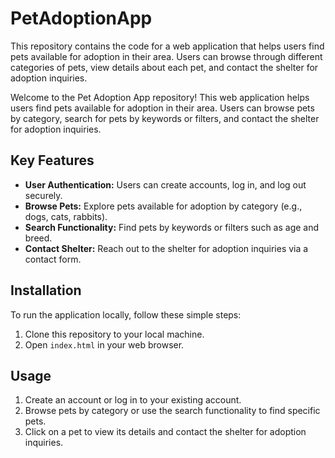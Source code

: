 # PetAdoptionApp
This repository contains the code for a web application that helps users find pets available for adoption in their area. Users can browse through different categories of pets, view details about each pet, and contact the shelter for adoption inquiries.

Welcome to the Pet Adoption App repository! This web application helps users find pets available for adoption in their area. Users can browse pets by category, search for pets by keywords or filters, and contact the shelter for adoption inquiries.

## Key Features
- **User Authentication:** Users can create accounts, log in, and log out securely.
- **Browse Pets:** Explore pets available for adoption by category (e.g., dogs, cats, rabbits).
- **Search Functionality:** Find pets by keywords or filters such as age and breed.
- **Contact Shelter:** Reach out to the shelter for adoption inquiries via a contact form.

## Installation
To run the application locally, follow these simple steps:
1. Clone this repository to your local machine.
2. Open `index.html` in your web browser.

## Usage
1. Create an account or log in to your existing account.
2. Browse pets by category or use the search functionality to find specific pets.
3. Click on a pet to view its details and contact the shelter for adoption inquiries.

